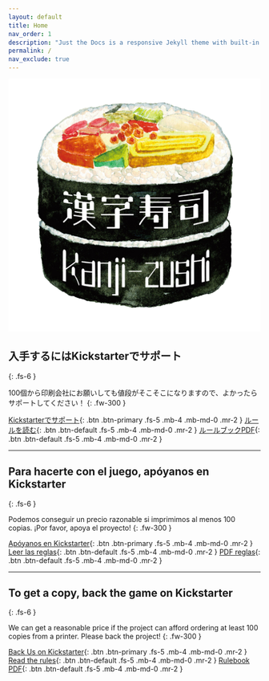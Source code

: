 ```yaml
---
layout: default
title: Home
nav_order: 1
description: "Just the Docs is a responsive Jekyll theme with built-in search that is easily customizable and hosted on GitHub Pages."
permalink: /
nav_exclude: true
---
```


![Kanji-zushi 漢字寿司](/assets/img/kanjizushi-logo.png)

## 入手するにはKickstarterでサポート
{: .fs-6 }

100個から印刷会社にお願いしても値段がそこそこになりますので、よかったらサポートしてください！
{: .fw-300 }

[Kickstarterでサポート](https://www.kickstarter.com/projects/1006650722/1457448077/){: .btn .btn-primary .fs-5 .mb-4 .mb-md-0 .mr-2 }
[ルールを読む](/ja){: .btn .btn-default .fs-5 .mb-4 .mb-md-0 .mr-2 }
[ルールブックPDF](/assets/pdf/kanji-zushi-rules-ja.pdf){: .btn .btn-default .fs-5 .mb-4 .mb-md-0 .mr-2 }

---

## Para hacerte con el juego, apóyanos en Kickstarter
{: .fs-6 }

Podemos conseguir un precio razonable si imprimimos al menos 100 copias. ¡Por favor, apoya el proyecto!
{: .fw-300 }

[Apóyanos en Kickstarter](https://www.kickstarter.com/projects/1006650722/1457448077/){: .btn .btn-primary .fs-5 .mb-4 .mb-md-0 .mr-2 }
[Leer las reglas](/es){: .btn .btn-default .fs-5 .mb-4 .mb-md-0 .mr-2 }
[PDF reglas](/assets/pdf/kanji-zushi-rules-es.pdf){: .btn .btn-default .fs-5 .mb-4 .mb-md-0 .mr-2 }

---

## To get a copy, back the game on Kickstarter
{: .fs-6 }

We can get a reasonable price if the project can afford ordering at least 100 copies from a printer. Please back the project!
{: .fw-300 }

[Back Us on Kickstarter](https://www.kickstarter.com/projects/1006650722/1457448077/){: .btn .btn-primary .fs-5 .mb-4 .mb-md-0 .mr-2 }
[Read the rules](/en){: .btn .btn-default .fs-5 .mb-4 .mb-md-0 .mr-2 }
[Rulebook PDF](/assets/pdf/kanji-zushi-rules-en.pdf){: .btn .btn-default .fs-5 .mb-4 .mb-md-0 .mr-2 }

